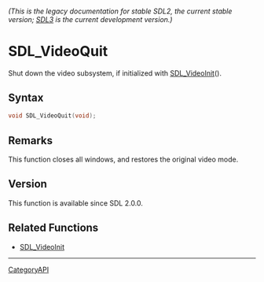 ###### (This is the legacy documentation for stable SDL2, the current stable version; [SDL3](https://wiki.libsdl.org/SDL3/) is the current development version.)
# SDL_VideoQuit

Shut down the video subsystem, if initialized with [SDL_VideoInit](SDL_VideoInit.md)().

## Syntax

```c
void SDL_VideoQuit(void);

```

## Remarks

This function closes all windows, and restores the original video mode.

## Version

This function is available since SDL 2.0.0.

## Related Functions

* [SDL_VideoInit](SDL_VideoInit.md)

----
[CategoryAPI](CategoryAPI.md)
